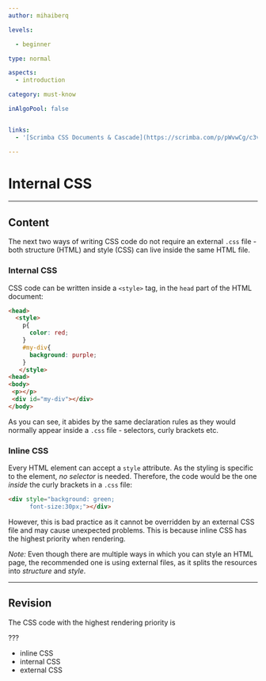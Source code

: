 ```yaml
---
author: mihaiberq

levels:

  - beginner

type: normal

aspects:
  - introduction

category: must-know

inAlgoPool: false


links:
  - '[Scrimba CSS Documents & Cascade](https://scrimba.com/p/pWvwCg/c3vE7cg){website}'

---
```


# Internal CSS

---
## Content

The next two ways of writing CSS code do not require an external `.css` file - both structure (HTML) and style (CSS) can live inside the same HTML file.

### Internal CSS

CSS code can be written inside a `<style>` tag, in the `head` part of the HTML document:
```html
<head>
  <style>
    p{
      color: red;
    }
    #my-div{
      background: purple;
    }
   </style>
<head>
<body>
 <p></p>
 <div id="my-div"></div>
</body>
```
As you can see, it abides by the same declaration rules as they would normally appear inside a `.css` file - selectors, curly brackets etc.

### Inline CSS

Every HTML element can accept a `style` attribute. As the styling is specific to the element, *no selector* is needed. Therefore, the code would be the one *inside* the curly brackets in a `.css` file:
```html
<div style="background: green;
      font-size:30px;"></div>
```
However, this is bad practice as it cannot be overridden by an external CSS file and may cause unexpected problems. This is because inline CSS has the highest priority when rendering.

*Note:* Even though there are multiple ways in which you can style an HTML page, the recommended one is using external files, as it splits the resources into *structure* and *style*.

---
## Revision

The CSS code with the highest rendering priority is

???


* inline CSS
* internal CSS
* external CSS

